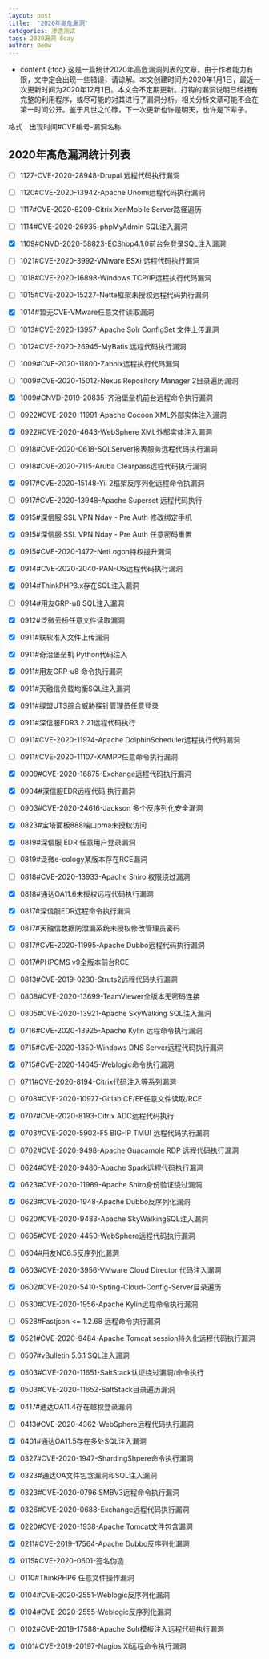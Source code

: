 ```yaml
---
layout: post
title:  "2020年高危漏洞"
categories: 渗透测试
tags: 2020漏洞 0day
author: 0e0w
---
```


* content
{:toc}
这是一篇统计2020年高危漏洞列表的文章。由于作者能力有限，文中定会出现一些错误，请谅解。本文创建时间为2020年1月1日，最近一次更新时间为2020年12月1日。本文会不定期更新。打钩的漏洞说明已经拥有完整的利用程序，或尽可能的对其进行了漏洞分析。相关分析文章可能不会在第一时间公开。鉴于凡世之忙碌，下一次更新也许是明天，也许是下辈子。

格式：出现时间#CVE编号-漏洞名称

## 2020年高危漏洞统计列表

- [ ] 1127-CVE-2020-28948-Drupal 远程代码执行漏洞
- [ ] 1120#CVE-2020-13942-Apache Unomi远程代码执行漏洞
- [ ] 1117#CVE-2020-8209-Citrix XenMobile Server路径遍历
- [ ] 1114#CVE-2020-26935-phpMyAdmin SQL注入漏洞
- [x] 1109#CNVD-2020-58823-ECShop4.1.0前台免登录SQL注入漏洞
- [ ] 1021#CVE-2020-3992-VMware ESXi 远程代码执行漏洞
- [ ] 1018#CVE-2020-16898-Windows TCP/IP远程执行代码漏洞
- [ ] 1015#CVE-2020-15227-Nette框架未授权远程代码执行漏洞
- [x] 1014#暂无CVE-VMware任意文件读取漏洞
- [ ] 1013#CVE-2020-13957-Apache Solr ConfigSet 文件上传漏洞
- [ ] 1012#CVE-2020-26945-MyBatis 远程代码执行漏洞
- [ ] 1009#CVE-2020-11800-Zabbix远程执行代码漏洞
- [ ] 1009#CVE-2020-15012-Nexus Repository Manager 2目录遍历漏洞
- [x] 1009#CNVD-2019-20835-齐治堡垒机前台远程命令执行漏洞
- [ ] 0922#CVE-2020-11991-Apache Cocoon XML外部实体注入漏洞
- [x] 0922#CVE-2020-4643-WebSphere XML外部实体注入漏洞
- [ ] 0918#CVE-2020-0618-SQLServer报表服务远程代码执行漏洞
- [ ] 0918#CVE-2020-7115-Aruba Clearpass远程代码执行漏洞
- [x] 0917#CVE-2020-15148-Yii 2框架反序列化远程命令执漏洞
- [ ] 0917#CVE-2020-13948-Apache Superset 远程代码执行
- [x] 0915#深信服 SSL VPN Nday - Pre Auth 修改绑定手机
- [x] 0915#深信服 SSL VPN Nday - Pre Auth 任意密码重置
- [x] 0915#CVE-2020-1472-NetLogon特权提升漏洞
- [x] 0914#CVE-2020-2040-PAN-OS远程代码执行漏洞
- [x] 0914#ThinkPHP3.x存在SQL注入漏洞
- [ ] 0914#用友GRP-u8 SQL注入漏洞
- [x] 0912#泛微云桥任意文件读取漏洞
- [x] 0911#联软准入文件上传漏洞
- [x] 0911#奇治堡垒机 Python代码注入	
- [x] 0911#用友GRP-u8 命令执行漏洞
- [x] 0911#天融信负载均衡SQL注入漏洞
- [x] 0911#绿盟UTS综合威胁探针管理员任意登录
- [x] 0911#深信服EDR3.2.21远程代码执行
- [ ] 0911#CVE-2020-11974-Apache DolphinScheduler远程执行代码漏洞
- [ ] 0911#CVE-2020-11107-XAMPP任意命令执行漏洞
- [x] 0909#CVE-2020-16875-Exchange远程代码执行漏洞
- [x] 0904#深信服EDR远程代码 执行漏洞
- [ ] 0903#CVE-2020-24616-Jackson 多个反序列化安全漏洞
- [x] 0823#宝塔面板888端口pma未授权访问
- [x] 0819#深信服 EDR 任意用户登录漏洞
- [ ] 0819#泛微e-cology某版本存在RCE漏洞
- [ ] 0818#CVE-2020-13933-Apache Shiro 权限绕过漏洞
- [x] 0818#通达OA11.6未授权远程代码执行漏洞
- [x] 0817#深信服EDR远程命令执行漏洞
- [x] 0817#天融信数据防泄漏系统未授权修改管理员密码
- [ ] 0817#CVE-2020-11995-Apache Dubbo远程代码执行漏洞
- [ ] 0817#PHPCMS v9全版本前台RCE
- [ ] 0813#CVE-2019-0230-Struts2远程代码执行漏洞
- [ ] 0808#CVE-2020-13699-TeamViewer全版本无密码连接
- [ ] 0805#CVE-2020-13921-Apache SkyWalking SQL注入漏洞
- [x] 0716#CVE-2020-13925-Apache Kylin 远程命令执行漏洞
- [x] 0715#CVE-2020-1350-Windows DNS Server远程代码执行漏洞
- [x] 0715#CVE-2020-14645-Weblogic命令执行漏洞
- [ ] 0711#CVE-2020-8194-Citrix代码注入等系列漏洞
- [ ] 0708#CVE-2020-10977-Gitlab CE/EE任意文件读取/RCE
- [x] 0707#CVE-2020-8193-Citrix ADC远程代码执行
- [x] 0703#CVE-2020-5902-F5 BIG-IP TMUI 远程代码执行漏洞
- [ ] 0702#CVE-2020-9498-Apache Guacamole RDP 远程代码执行漏洞
- [ ] 0624#CVE-2020-9480-Apache Spark远程代码执行漏洞
- [x] 0623#CVE-2020-11989-Apache Shiro身份验证绕过漏洞
- [x] 0623#CVE-2020-1948-Apache Dubbo反序列化漏洞
- [ ] 0620#CVE-2020-9483-Apache SkyWalkingSQL注入漏洞
- [ ] 0605#CVE-2020-4450-WebSphere远程代码执行漏洞
- [ ] 0604#用友NC6.5反序列化漏洞
- [x] 0603#CVE-2020-3956-VMware Cloud Director 代码注入漏洞
- [x] 0602#CVE-2020-5410-Spting-Cloud-Config-Server目录遍历
- [ ] 0530#CVE-2020-1956-Apache Kylin远程命令执行漏洞
- [ ] 0528#Fastjson <= 1.2.68 远程命令执行漏洞
- [x] 0521#CVE-2020-9484-Apache Tomcat session持久化远程代码执行漏洞
- [ ] 0507#vBulletin 5.6.1 SQL注入漏洞
- [x] 0503#CVE-2020-11651-SaltStack认证绕过漏洞/命令执行
- [x] 0503#CVE-2020-11652-SaltStack目录遍历漏洞
- [x] 0417#通达OA11.4存在越权登录漏洞
- [ ] 0413#CVE-2020-4362-WebSphere远程代码执行漏洞
- [x] 0401#通达OA11.5存在多处SQL注入漏洞
- [x] 0327#CVE-2020-1947-ShardingShpere命令执行漏洞
- [x] 0323#通达OA文件包含漏洞和SQL注入漏洞
- [x] 0323#CVE-2020-0796 SMBV3远程命令执行漏洞
- [x] 0326#CVE-2020-0688-Exchange远程代码执行漏洞
- [x] 0220#CVE-2020-1938-Apache Tomcat文件包含漏洞
- [x] 0211#CVE-2019-17564-Apache Dubbo反序列化漏洞
- [x] 0115#CVE-2020-0601-签名伪造
- [ ] 0110#ThinkPHP6 任意文件操作漏洞
- [x] 0104#CVE-2020-2551-Weblogic反序列化漏洞
- [x] 0104#CVE-2020-2555-Weblogic反序列化漏洞
- [ ] 0102#CVE-2019-17588-Apache Solr模板注入远程代码执行漏洞
- [x] 0101#CVE-2019-20197-Nagios XI远程命令执行漏洞

